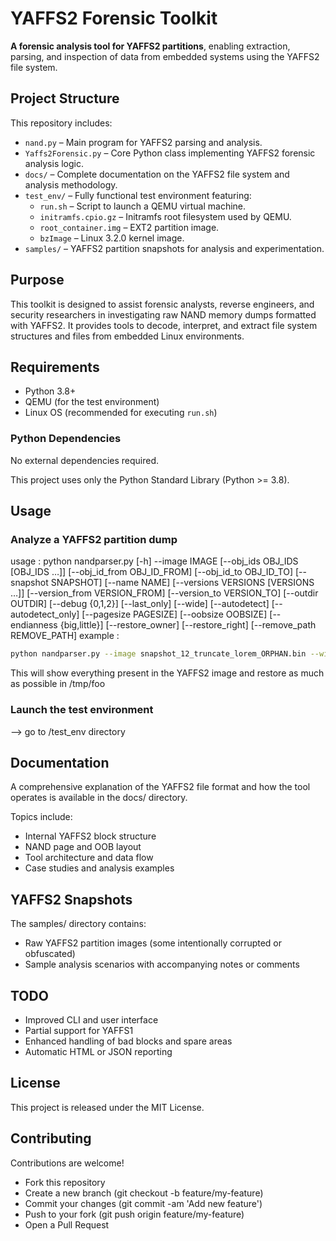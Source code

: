 # YAFFS2 Forensic Toolkit

**A forensic analysis tool for YAFFS2 partitions**, enabling extraction, parsing, and inspection of data from embedded systems using the YAFFS2 file system.

## Project Structure

This repository includes:

- `nand.py` – Main program for YAFFS2 parsing and analysis.
- `Yaffs2Forensic.py` – Core Python class implementing YAFFS2 forensic analysis logic.
- `docs/` – Complete documentation on the YAFFS2 file system and analysis methodology.
- `test_env/` – Fully functional test environment featuring:
  - `run.sh` – Script to launch a QEMU virtual machine.
  - `initramfs.cpio.gz` – Initramfs root filesystem used by QEMU.
  - `root_container.img` – EXT2 partition image.
  - `bzImage` – Linux 3.2.0 kernel image.
- `samples/` – YAFFS2 partition snapshots for analysis and experimentation.

## Purpose

This toolkit is designed to assist forensic analysts, reverse engineers, and security researchers in investigating raw NAND memory dumps formatted with YAFFS2. It provides tools to decode, interpret, and extract file system structures and files from embedded Linux environments.

## Requirements

- Python 3.8+
- QEMU (for the test environment)
- Linux OS (recommended for executing `run.sh`)

### Python Dependencies

No external dependencies required.

This project uses only the Python Standard Library (Python >= 3.8).

## Usage

### Analyze a YAFFS2 partition dump

usage : python nandparser.py [-h] --image IMAGE 	[--obj_ids OBJ_IDS [OBJ_IDS …]]
					[--obj_id_from OBJ_ID_FROM]
					[--obj_id_to OBJ_ID_TO]
					[--snapshot SNAPSHOT]
					[--name NAME]
					[--versions VERSIONS [VERSIONS …]]
					[--version_from VERSION_FROM]
					[--version_to VERSION_TO]
					[--outdir OUTDIR]
					[--debug {0,1,2}]
					[--last_only]
					[--wide]
					[--autodetect]
					[--autodetect_only]
					[--pagesize PAGESIZE]
					[--oobsize OOBSIZE]
					[--endianness {big,little}]
					[--restore_owner]
					[--restore_right]
					[--remove_path REMOVE_PATH]
example :

```bash
python nandparser.py --image snapshot_12_truncate_lorem_ORPHAN.bin --wide -outdir /tmp/foo 
```

This will show everything present in the YAFFS2 image and restore as much as possible in /tmp/foo


### Launch the test environment

--> go to /test_env directory

## Documentation

A comprehensive explanation of the YAFFS2 file format and how the tool operates is available in the docs/ directory.

Topics include:
- Internal YAFFS2 block structure
- NAND page and OOB layout
- Tool architecture and data flow
- Case studies and analysis examples

## YAFFS2 Snapshots

The samples/ directory contains:
- Raw YAFFS2 partition images (some intentionally corrupted or obfuscated)
- Sample analysis scenarios with accompanying notes or comments

## TODO

- Improved CLI and user interface
- Partial support for YAFFS1
- Enhanced handling of bad blocks and spare areas
- Automatic HTML or JSON reporting

## License

This project is released under the MIT License.

## Contributing

Contributions are welcome!
- Fork this repository
- Create a new branch (git checkout -b feature/my-feature)
- Commit your changes (git commit -am 'Add new feature')
- Push to your fork (git push origin feature/my-feature)
- Open a Pull Request


